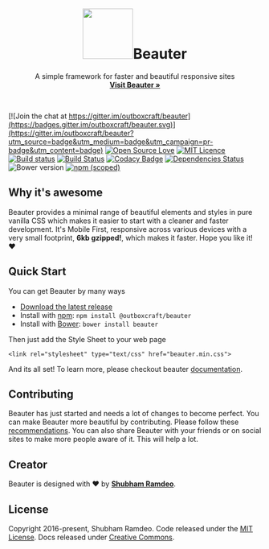 <p align="center">
<h1 align="center"><img src="http://beauter.outboxcraft.com/img/chry.svg" width="100px">Beauter</h1><p align="center">A simple framework for faster and beautiful responsive sites<br>
    <a href="http://beauter.outboxcraft.com"><strong>Visit Beauter &raquo;</strong></a></p>
</p>

<br>

[![Join the chat at https://gitter.im/outboxcraft/beauter](https://badges.gitter.im/outboxcraft/beauter.svg)](https://gitter.im/outboxcraft/beauter?utm_source=badge&utm_medium=badge&utm_campaign=pr-badge&utm_content=badge)
[![Open Source Love](https://badges.frapsoft.com/os/v2/open-source.svg?v=103)](https://github.com/ellerbrock/open-source-badges/)
[![MIT Licence](https://badges.frapsoft.com/os/mit/mit.svg?v=103)](https://opensource.org/licenses/mit-license.php)
[![Build status](https://ci.appveyor.com/api/projects/status/n5k5xkq8odcyxmec?svg=true)](https://ci.appveyor.com/project/ramdeoshubham/beauter)
[![Build Status](https://travis-ci.org/outboxcraft/beauter.svg?branch=master)](https://travis-ci.org/outboxcraft/beauter)
[![Codacy Badge](https://api.codacy.com/project/badge/Grade/7c606309c90a4d4bbdf6079a7db22212)](https://www.codacy.com/app/Outboxcraft/beauter?utm_source=github.com&amp;utm_medium=referral&amp;utm_content=outboxcraft/beauter&amp;utm_campaign=Badge_Grade)
[![Dependencies Status](https://david-dm.org/outboxcraft/beauter.svg)](https://david-dm.org/outboxcraft/beauter)
![Bower version](https://img.shields.io/bower/v/beauter.svg)
[![npm (scoped)](https://img.shields.io/npm/v/@outboxcraft/beauter.svg)](https://www.npmjs.com/package/@outboxcraft/beauter)

## Why it's awesome

Beauter provides a minimal range of beautiful elements and styles in pure vanilla CSS which makes it easier to start with a cleaner and faster development. It's Mobile First, responsive across various devices with a very small footprint, **6kb gzipped!**, which makes it faster. Hope you like it! ♥ 

## Quick Start

You can get Beauter by many ways
- [Download the latest release](https://github.com/outboxcraft/beauter/archive/master.zip)
- Install with [npm](https://www.npmjs.com): `npm install @outboxcraft/beauter`
- Install with [Bower](https://bower.io): `bower install beauter`

Then just add the Style Sheet to your web page
```
<link rel="stylesheet" type="text/css" href="beauter.min.css">
```
And its all set!
To learn more, please checkout beauter [documentation](http://beauter.outboxcraft.com/docs). 

## Contributing

Beauter has just started and needs a lot of changes to become perfect. You can make Beauter more beautiful by contributing. Please follow these [recommendations](http://beauter.outboxcraft.com/docs/methodology). You can also share Beauter with your friends or on social sites to make more people aware of it. This will help a lot.

## Creator

Beauter is designed with ♥ by **[Shubham Ramdeo](http://ramdeoshubham.com)**.

## License

Copyright 2016-present, Shubham Ramdeo. Code released under the [MIT License](https://github.com/outboxcraft/beauter/blob/master/LICENSE). Docs released under [Creative Commons](http://beauter.outboxcraft.com/docs/license).
